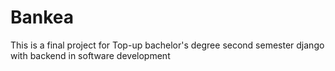 # Bankea
This is a final project for Top-up bachelor's degree second semester django with backend in software development
